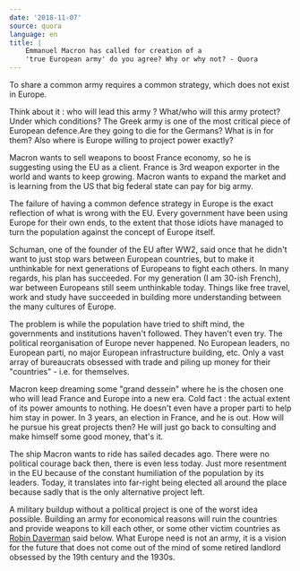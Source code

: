 ```yaml
---
date: '2018-11-07'
source: quora
language: en
title: |
    Emmanuel Macron has called for creation of a
    'true European army' do you agree? Why or why not? - Quora
---
```


To share a common army requires a common strategy, which does not exist
in Europe.

Think about it : who will lead this army ? What/who will this army
protect? Under which conditions? The Greek army is one of the most
critical piece of European defence.Are they going to die for the
Germans? What is in for them? Also where is Europe willing to project
power exactly?

Macron wants to sell weapons to boost France economy, so he is
suggesting using the EU as a client. France is 3rd weapon exporter in
the world and wants to keep growing. Macron wants to expand the market
and is learning from the US that big federal state can pay for big army.

The failure of having a common defence strategy in Europe is the exact
reflection of what is wrong with the EU. Every government have been
using Europe for their own ends, to the extent that those idiots have
managed to turn the population against the concept of Europe itself.

Schuman, one of the founder of the EU after WW2, said once that he
didn't want to just stop wars between European countries, but to make it
unthinkable for next generations of Europeans to fight each others. In
many regards, his plan has succeeded. For my generation (I am 30-ish
French), war between Europeans still seem unthinkable today. Things like
free travel, work and study have succeeded in building more
understanding between the many cultures of Europe.

The problem is while the population have tried to shift mind, the
governments and institutions haven't followed. They haven't even try.
The political reorganisation of Europe never happened. No European
leaders, no European parti, no major European infrastructure building,
etc. Only a vast array of bureaucrats obsessed with trade and piling up
money for their "countries" - i.e. for themselves.

Macron keep dreaming some "grand dessein" where he is the chosen one who
will lead France and Europe into a new era. Cold fact : the actual
extent of its power amounts to nothing. He doesn't even have a proper
parti to help him stay in power. In 3 years, an election in France, and
he is out. How will he pursue his great projects then? He will just go
back to consulting and make himself some good money, that's it.

The ship Macron wants to ride has sailed decades ago. There were no
political courage back then, there is even less today. Just more
resentment in the EU because of the constant humiliation of the
population by its leaders. Today, it translates into far-right being
elected all around the place because sadly that is the only alternative
project left.

A military buildup without a political project is one of the worst idea
possible. Building an army for economical reasons will ruin the
countries and provide weapons to kill each other, or some other victim
countries as [Robin Daverman](http://quora.com/profile/Robin-Daverman)
said below. What Europe need is not an army, it is a vision for the
future that does not come out of the mind of some retired landlord
obsessed by the 19th century and the 1930s.
